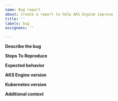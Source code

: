 ```yaml
---
name: Bug report
about: Create a report to help AKS Engine improve
title: ''
labels: bug
assignees: ''

---
```


**Describe the bug**

**Steps To Reproduce**
<!-- Please include the apimodel used to deploy the cluster if applicable (make sure to redact any secrets) -->

**Expected behavior**

**AKS Engine version**

**Kubernetes version**

**Additional context**
